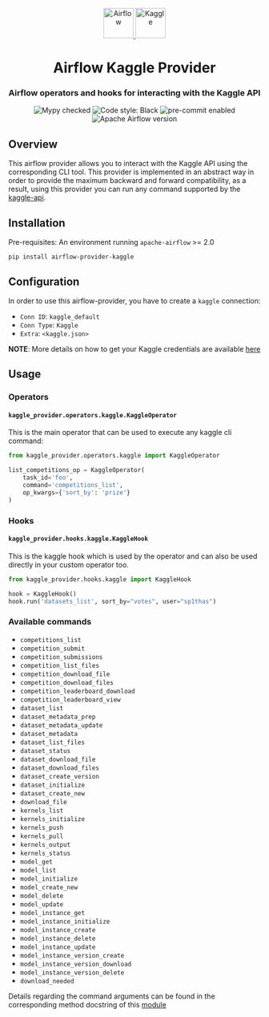 <p align="center">
  <a href="https://www.airflow.apache.org">
    <img alt="Airflow" src="https://cwiki.apache.org/confluence/download/attachments/145723561/airflow_transparent.png?api=v2" width="60" />
  </a>
  <a href="https://www.kaggle.com">
    <img alt="Kaggle" src="https://www.svgrepo.com/show/349422/kaggle.svg" width="60" />
  </a>
</p>
<h1 align="center">
  Airflow Kaggle Provider
</h1>
<h3 align="center">
  Airflow operators and hooks for interacting with the Kaggle API
</h3>
<p align="center">
    <img alt="Mypy checked" src="https://img.shields.io/badge/mypy-checked-blue">
    <img alt="Code style: Black" src="https://img.shields.io/badge/code%20style-black-black">
    <img alt="pre-commit enabled" src="https://img.shields.io/badge/pre--commit-enabled-brightgreen?logo=pre-commit&logoColor=white">
    <img alt="Apache Airflow version" src="https://img.shields.io/badge/Apache_Airflow-%3E=2.0-orange">
</p>

## Overview

This airflow provider allows you to interact with the Kaggle API using the corresponding CLI tool. This provider is
implemented in an abstract way in order to provide the maximum backward and forward compatibility, as a result,
using this provider you can run any command supported by the [kaggle-api](https://github.com/Kaggle/kaggle-api).

## Installation

Pre-requisites: An environment running `apache-airflow` >= 2.0

```shell
pip install airflow-provider-kaggle
```

## Configuration

In order to use this airflow-provider, you have to create a `kaggle` connection:

- `Conn ID`: `kaggle_default`
- `Conn Type`: `Kaggle`
- `Extra`: `<kaggle.json>`

**NOTE**: More details on how to get your Kaggle credentials are available [here](https://github.com/Kaggle/kaggle-api#api-credentials)

## Usage

### Operators

#### `kaggle_provider.operators.kaggle.KaggleOperator`

This is the main operator that can be used to execute any kaggle cli command:

```python
from kaggle_provider.operators.kaggle import KaggleOperator

list_competitions_op = KaggleOperator(
    task_id='foo',
    command='competitions_list',
    op_kwargs={'sort_by': 'prize'}
)
```

### Hooks

#### `kaggle_provider.hooks.kaggle.KaggleHook`

This is the kaggle hook which is used by the operator and can also be used directly
in your custom operator too.

```python
from kaggle_provider.hooks.kaggle import KaggleHook

hook = KaggleHook()
hook.run('datasets_list', sort_by="votes", user="sp1thas")
```


### Available commands

 - `competitions_list`
 - `competition_submit`
 - `competition_submissions`
 - `competition_list_files`
 - `competition_download_file`
 - `competition_download_files`
 - `competition_leaderboard_download`
 - `competition_leaderboard_view`
 - `dataset_list`
 - `dataset_metadata_prep`
 - `dataset_metadata_update`
 - `dataset_metadata`
 - `dataset_list_files`
 - `dataset_status`
 - `dataset_download_file`
 - `dataset_download_files`
 - `dataset_create_version`
 - `dataset_initialize`
 - `dataset_create_new`
 - `download_file`
 - `kernels_list`
 - `kernels_initialize`
 - `kernels_push`
 - `kernels_pull`
 - `kernels_output`
 - `kernels_status`
 - `model_get`
 - `model_list`
 - `model_initialize`
 - `model_create_new`
 - `model_delete`
 - `model_update`
 - `model_instance_get`
 - `model_instance_initialize`
 - `model_instance_create`
 - `model_instance_delete`
 - `model_instance_update`
 - `model_instance_version_create`
 - `model_instance_version_download`
 - `model_instance_version_delete`
 - `download_needed`

Details regarding the command arguments can be found in the corresponding method docstring of this
[module](https://github.com/Kaggle/kaggle-api/blob/main/kaggle/api/kaggle_api_extended.py)